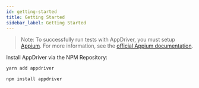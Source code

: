 ```yaml
---
id: getting-started
title: Getting Started
sidebar_label: Getting Started
---
```


> Note: To successfully run tests with AppDriver, you must setup [Appium](http://appium.io/). For more information, see the [official Appium documentation](http://appium.io/docs/en/about-appium/getting-started/).

Install AppDriver via the NPM Repository:

<!--DOCUSAURUS_CODE_TABS-->
<!--Yarn-->
```bash
yarn add appdriver
```
<!--NPM-->
```bash
npm install appdriver
```
<!--END_DOCUSAURUS_CODE_TABS-->